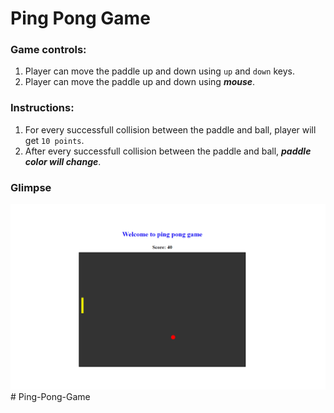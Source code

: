 # Ping Pong Game

### Game controls:
1. Player can move the paddle up and down using `up` and `down` keys.
2. Player can move the paddle up and down using **_mouse_**.

### Instructions:
1. For every successfull collision between the paddle and ball, player will get `10 points`.
2. After every successfull collision between the paddle and ball, ***paddle color will change***.

### Glimpse

![game-screenshot](image.png)# Ping-Pong-Game
